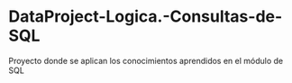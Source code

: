 # DataProject-Logica.-Consultas-de-SQL
Proyecto donde se aplican los conocimientos aprendidos en el módulo de SQL
